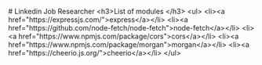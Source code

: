 #   L i n k e d i n   J o b   R e s e a r c h e r  
  
 < h 3 > L i s t   o f   m o d u l e s   < / h 3 >  
  
 < u l >  
         < l i > < a   h r e f = " h t t p s : / / e x p r e s s j s . c o m / " > e x p r e s s < / a > < / l i >  
 	 < l i > < a   h r e f = " h t t p s : / / g i t h u b . c o m / n o d e - f e t c h / n o d e - f e t c h " > n o d e - f e t c h < / a > < / l i >  
         < l i > < a   h r e f = " h t t p s : / / w w w . n p m j s . c o m / p a c k a g e / c o r s " > c o r s < / a > < / l i >  
         < l i > < a   h r e f = " h t t p s : / / w w w . n p m j s . c o m / p a c k a g e / m o r g a n " > m o r g a n < / a > < / l i >  
         < l i > < a   h r e f = " h t t p s : / / c h e e r i o . j s . o r g / " > c h e e r i o < / a > < / l i >  
 < / u l >  
 